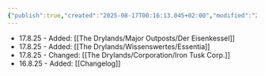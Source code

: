 ```yaml
---
{"publish":true,"created":"2025-08-17T00:16:13.045+02:00","modified":"2025-08-17T11:58:02.320+02:00","cssclasses":""}
---
```


- 17.8.25 - Added: [[The Drylands/Major Outposts/Der Eisenkessel]]
- 17.8.25 - Added: [[The Drylands/Wissenswertes/Essentia]]
- 17.8.25 - Changed: [[The Drylands/Corporation/Iron Tusk Corp.]]
- 16.8.25 - Added: [[Changelog]]